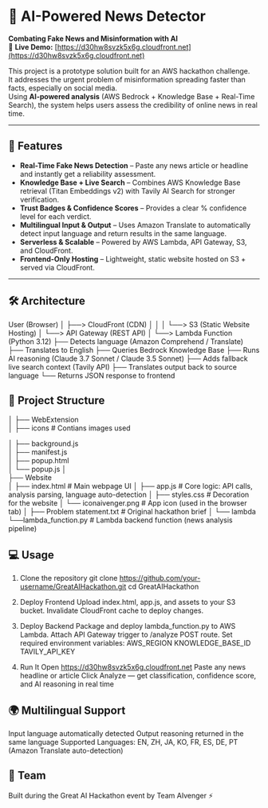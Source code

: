 # 📰 AI-Powered News Detector  

**Combating Fake News and Misinformation with AI**  
🔗 **Live Demo:** [https://d30hw8svzk5x6g.cloudfront.net](https://d30hw8svzk5x6g.cloudfront.net)

This project is a prototype solution built for an AWS hackathon challenge.  
It addresses the urgent problem of misinformation spreading faster than facts, especially on social media.  
Using **AI-powered analysis** (AWS Bedrock + Knowledge Base + Real-Time Search), the system helps users assess the credibility of online news in real time.  

---

## 🚀 Features  

- **Real-Time Fake News Detection** – Paste any news article or headline and instantly get a reliability assessment.  
- **Knowledge Base + Live Search** – Combines AWS Knowledge Base retrieval (Titan Embeddings v2) with Tavily AI Search for stronger verification.  
- **Trust Badges & Confidence Scores** – Provides a clear % confidence level for each verdict.  
- **Multilingual Input & Output** – Uses Amazon Translate to automatically detect input language and return results in the same language.  
- **Serverless & Scalable** – Powered by AWS Lambda, API Gateway, S3, and CloudFront.  
- **Frontend-Only Hosting** – Lightweight, static website hosted on S3 + served via CloudFront.  

---

## 🛠️ Architecture  


User (Browser)
   │
   ├──> CloudFront (CDN)
   │       │
   │       └──> S3 (Static Website Hosting)
   │
   └──> API Gateway (REST API)
           │
           └──> Lambda Function (Python 3.12)
                   ├── Detects language (Amazon Comprehend / Translate)
                   ├── Translates to English
                   ├── Queries Bedrock Knowledge Base
                   ├── Runs AI reasoning (Claude 3.7 Sonnet / Claude 3.5 Sonnet)
                   ├── Adds fallback live search context (Tavily API)
                   ├── Translates output back to source language
                   └── Returns JSON response to frontend

## 📂 Project Structure
│
├── WebExtension  
│     ├── icons                # Contians images used 

│     ├── background.js               
│     ├── manifest.js     
│     ├── popup.html  
│     └── popup.js
│         
├── Website  
│     ├── index.html           # Main webpage UI
│     ├── app.js               # Core logic: API calls, analysis parsing, language auto-detection
│     ├── styles.css           # Decoration for the website
│     └── iconaivenger.png     # App icon (used in the browser tab)
│
├── Problem statement.txt # Original hackathon brief
│
└── lambda
    └──lambda_function.py   # Lambda backend function (news analysis pipeline)

## 💻 Usage
1. Clone the repository
git clone https://github.com/your-username/GreatAIHackathon.git
cd GreatAIHackathon

2. Deploy Frontend
Upload index.html, app.js, and assets to your S3 bucket.
Invalidate CloudFront cache to deploy changes.

3. Deploy Backend
Package and deploy lambda_function.py to AWS Lambda.
Attach API Gateway trigger to /analyze POST route.
Set required environment variables:
  AWS_REGION
  KNOWLEDGE_BASE_ID
  TAVILY_API_KEY

4. Run It
Open https://d30hw8svzk5x6g.cloudfront.net
Paste any news headline or article
Click Analyze — get classification, confidence score, and AI reasoning in real time

## 🌍 Multilingual Support
Input language automatically detected
Output reasoning returned in the same language
Supported Languages: EN, ZH, JA, KO, FR, ES, DE, PT (Amazon Translate auto-detection)

## 👥 Team
Built during the Great AI Hackathon event by Team AIvenger ⚡
